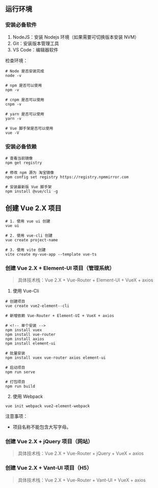 <!--
 * @Author: Shu Binqi
 * @Date: 2023-03-11 19:16:02
 * @LastEditors: Shu Binqi
 * @LastEditTime: 2023-03-26 18:37:36
 * @Description: Vue 2.X 参考项目
 * @Version: 1.0.0
 * @FilePath: \interviewQuestionsd:\Git\vue2-projects\README.md
-->

## 运行环境

### 安装必备软件

1. NodeJS：安装 Nodejs 环境（如果需要可切换版本安装 NVM）
2. Git：安装版本管理工具
3. VS Code：编辑器软件

检查环境：

```
# Node 是否安装完成
node -v

# npm 是否可以使用
npm -v

# cnpm 是否可以使用
cnpm -v

# yarn 是否可以使用
yarn -v

# Vue 脚手架是否可以使用
vue -V
```

### 安装必备依赖

```
# 查看当前镜像
npm get registry

# 修改 npm 源为 淘宝镜像
npm config set registry https://registry.npmmirror.com

# 安装最新版 Vue 脚手架
npm install @vue/cli -g
```

## 创建 Vue 2.X 项目

```
# 1. 使用 vue ui 创建
vue ui

# 2. 使用 vue-cli 创建
vue create project-name

# 3. 使用 vite 创建
vite create my-vue-app --template vue-ts
```

### 创建 Vue 2.X + Element-UI 项目（管理系统）

> 具体技术栈：Vue 2.X + Vue-Router + Element-UI + VueX + axios

1. 使用 Vue-Cli

```
# 创建项目
vue create vue2-element--cli

# 新增依赖 Vue-Router + Element-UI + VueX + axios

# <!-- 单个安装 -->
npm install vuex
npm install vue-router
npm install axios
npm install element-ui

# 批量安装
npm install vuex vue-router axios element-ui

# 启动项目
npm run serve

# 打包项目
npm run build
```

2. 使用 Webpack

```
vue init webpack vue2-element-webpack
```

注意事项：

- 项目名称不能包含大写字母。

### 创建 Vue 2.X + jQuery 项目（网站）

> 具体技术栈：Vue 2.X + Vue-Router + jQuery + VueX + axios

### 创建 Vue 2.X + Vant-UI 项目（H5）

> 具体技术栈：Vue 2.X + Vue-Router + Vant-UI + VueX + axios
